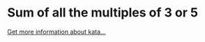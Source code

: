 Sum of all the multiples of 3 or 5
=
[Get more information about kata...](/kata/57f36495c0bb25ecf50000e7)